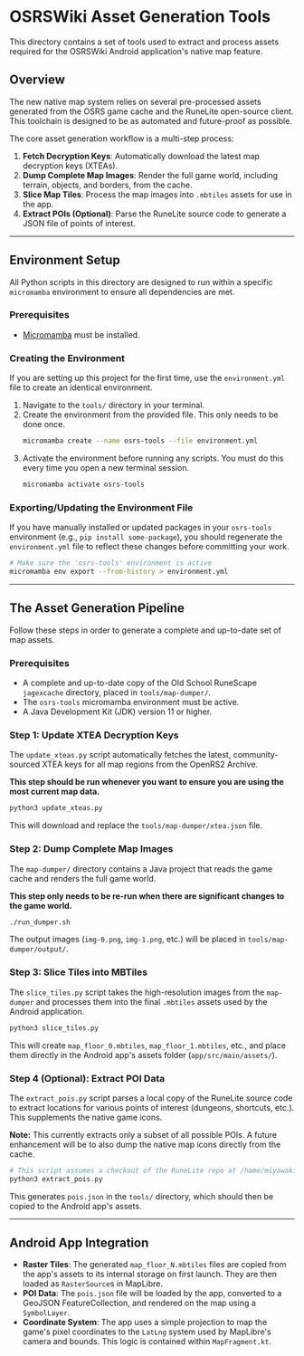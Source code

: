 # OSRSWiki Asset Generation Tools

This directory contains a set of tools used to extract and process assets required for the OSRSWiki Android application's native map feature.

## Overview

The new native map system relies on several pre-processed assets generated from the OSRS game cache and the RuneLite open-source client. This toolchain is designed to be as automated and future-proof as possible.

The core asset generation workflow is a multi-step process:
1.  **Fetch Decryption Keys**: Automatically download the latest map decryption keys (XTEAs).
2.  **Dump Complete Map Images**: Render the full game world, including terrain, objects, and borders, from the cache.
3.  **Slice Map Tiles**: Process the map images into `.mbtiles` assets for use in the app.
4.  **Extract POIs (Optional)**: Parse the RuneLite source code to generate a JSON file of points of interest.

---

## Environment Setup

All Python scripts in this directory are designed to run within a specific `micromamba` environment to ensure all dependencies are met.

### Prerequisites

-   [Micromamba](https://mamba.readthedocs.io/en/latest/installation.html) must be installed.

### Creating the Environment

If you are setting up this project for the first time, use the `environment.yml` file to create an identical environment.

1.  Navigate to the `tools/` directory in your terminal.
2.  Create the environment from the provided file. This only needs to be done once.
    ```bash
    micromamba create --name osrs-tools --file environment.yml
    ```
3.  Activate the environment before running any scripts. You must do this every time you open a new terminal session.
    ```bash
    micromamba activate osrs-tools
    ```

### Exporting/Updating the Environment File

If you have manually installed or updated packages in your `osrs-tools` environment (e.g., `pip install some-package`), you should regenerate the `environment.yml` file to reflect these changes before committing your work.

```bash
# Make sure the 'osrs-tools' environment is active
micromamba env export --from-history > environment.yml
```

---

## The Asset Generation Pipeline

Follow these steps in order to generate a complete and up-to-date set of map assets.

### Prerequisites

- A complete and up-to-date copy of the Old School RuneScape `jagexcache` directory, placed in `tools/map-dumper/`.
- The `osrs-tools` micromamba environment must be active.
- A Java Development Kit (JDK) version 11 or higher.

### Step 1: Update XTEA Decryption Keys

The `update_xteas.py` script automatically fetches the latest, community-sourced XTEA keys for all map regions from the OpenRS2 Archive.

**This step should be run whenever you want to ensure you are using the most current map data.**

```bash
python3 update_xteas.py
```
This will download and replace the `tools/map-dumper/xtea.json` file.

### Step 2: Dump Complete Map Images

The `map-dumper/` directory contains a Java project that reads the game cache and renders the full game world.

**This step only needs to be re-run when there are significant changes to the game world.**

```bash
./run_dumper.sh
```
The output images (`img-0.png`, `img-1.png`, etc.) will be placed in `tools/map-dumper/output/`.

### Step 3: Slice Tiles into MBTiles

The `slice_tiles.py` script takes the high-resolution images from the `map-dumper` and processes them into the final `.mbtiles` assets used by the Android application.

```bash
python3 slice_tiles.py
```
This will create `map_floor_0.mbtiles`, `map_floor_1.mbtiles`, etc., and place them directly in the Android app's assets folder (`app/src/main/assets/`).

### Step 4 (Optional): Extract POI Data

The `extract_pois.py` script parses a local copy of the RuneLite source code to extract locations for various points of interest (dungeons, shortcuts, etc.). This supplements the native game icons.

**Note:** This currently extracts only a subset of all possible POIs. A future enhancement will be to also dump the native map icons directly from the cache.

```bash
# This script assumes a checkout of the RuneLite repo at /home/miyawaki/runelite
python3 extract_pois.py
```
This generates `pois.json` in the `tools/` directory, which should then be copied to the Android app's assets.

---

## Android App Integration

- **Raster Tiles**: The generated `map_floor_N.mbtiles` files are copied from the app's assets to its internal storage on first launch. They are then loaded as `RasterSource`s in MapLibre.
- **POI Data**: The `pois.json` file will be loaded by the app, converted to a GeoJSON FeatureCollection, and rendered on the map using a `SymbolLayer`.
- **Coordinate System**: The app uses a simple projection to map the game's pixel coordinates to the `LatLng` system used by MapLibre's camera and bounds. This logic is contained within `MapFragment.kt`.
